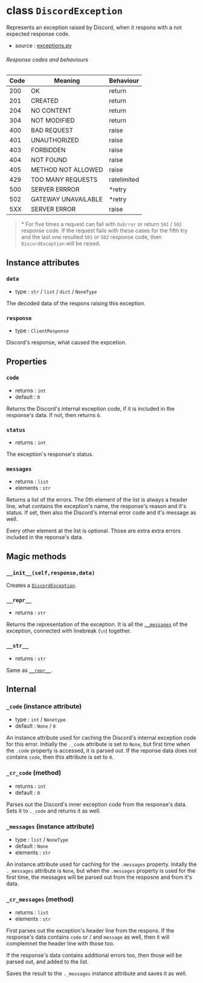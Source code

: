 # class `DiscordException`

Represents an exception raised by Discord, when it respons with a not
expected response code.

- source : [exceptions.py](https://github.com/HuyaneMatsu/hata/blob/master/hata/discord/exceptions.py)


###### Response codes and behaviours

| Code  | Meaning               | Behaviour     |
|-------|-----------------------|---------------|
| 200   | OK                    | return        |
| 201   | CREATED               | return        |
| 204   | NO CONTENT            | return        |
| 304   | NOT MODIFIED          | return        |
| 400   | BAD REQUEST           | raise         |
| 401   | UNAUTHORIZED          | raise         |
| 403   | FORBIDDEN             | raise         |
| 404   | NOT FOUND             | raise         |
| 405   | METHOD NOT ALLOWED    | raise         |
| 429   | TOO MANY REQUESTS     | ratelimited   |
| 500   | SERVER ERRROR         | \*retry       |
| 502   | GATEWAY UNAVAILABLE   | \*retry       |
| 5XX   | SERVER ERROR          | raise         |

> \* For five times a request can fail with `OsError` or return `501` / `502`
> response code. If the request fails with these cases for the fifth try and
> the last one resulted `501` or `502` response code, then `DiscordException`
> will be raised.

## Instance attributes

### `data`

- type : `str` / `list` / `dict` / `NoneType`

The decoded data of the respons raising this exception.

### `response`

- type : `ClientResponse`

Discord's response, what caused the expcetion.

## Properties

### `code`

- returns : `int`
- default : `0`

Returns the Discord's internal exception code, if it is included in the
response's data. If not, then returns `0`.

###  `status`

- returns : `int`

The exception's response's status.

### `messages`

- returns : `list`
- elements : `str`

Returns a list of the errors. The 0th element of the list is always a
header line, what contains the exception's name, the response's reason
and it's status. If set, then also the Discord's internal error code and
it's message as well.

Every other element at the list is optional. Those are extra extra errors
included in the reponse's data.

## Magic methods

### `__init__(self,response,data)`

Creates a [`DiscordException`](DiscordException.md).

### `__repr__`

- returns : `str`

Returns the representation of the exception. It is all the
[`._messages`](#_messages-instance-attribute) of the exception, connected with
linebreak (`\n`) together.

### `__str__`

- returns : `str`

Same as [`__repr__`](__repr__.md).

## Internal

### `_code` (instance attribute)

- type : `int` / `Nonetype`
- default : `None` / `0`

An instance attribute used for caching the Discord's internal exception code
for this error.
Initially the `._code` attribute is set to `None`, but first time when the
`.code` property is accessed, it is parsed out.
If the reponse data does not contains `code`, then this attribute is set
to `0`.

### `_cr_code` (method)

- returns : `int`
- default : `0`

Parses out the Discord's inner exception code from the response's data. Sets
it to `._code` and returns it as well.

### `_messages` (instance attribute)

- type : `list` / `NoneType`
- default : `None`
- elements : `str`

An instance attribute used for caching for the `.messages` property.
Initally the `._messages` attribute is `None`, but when the `.messages`
property is used for the first time, the messages will be parsed out
from the resposne and from it's data.

### `_cr_messages` (method)

- returns : `list`
- elements : `str`

First parses out the exception's header line from the respons. If the
response's data contains `code` or / and `message` as well, then it will
complemnet the header line with those too.

If the response's data contains additional errors too, then those will be
parsed out, and added to the list.

Saves the result to the `._messages` instance attribute and saves it as well.

